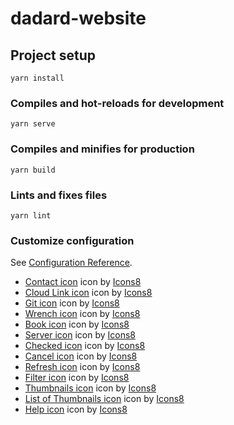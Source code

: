 # dadard-website

## Project setup
```
yarn install
```

### Compiles and hot-reloads for development
```
yarn serve
```

### Compiles and minifies for production
```
yarn build
```

### Lints and fixes files
```
yarn lint
```

### Customize configuration
See [Configuration Reference](https://cli.vuejs.org/config/).

- <a target="_blank" href="https://icons8.com/icons/set/contact-card">Contact icon</a> icon by <a target="_blank" href="https://icons8.com">Icons8</a>
- <a target="_blank" href="https://icons8.com/icons/set/cloud-link">Cloud Link icon</a> icon by <a target="_blank" href="https://icons8.com">Icons8</a>
- <a target="_blank" href="https://icons8.com/icons/set/git">Git icon</a> icon by <a target="_blank" href="https://icons8.com">Icons8</a>
- <a target="_blank" href="https://icons8.com/icons/set/wrench">Wrench icon</a> icon by <a target="_blank" href="https://icons8.com">Icons8</a>
- <a target="_blank" href="https://icons8.com/icons/set/book">Book icon</a> icon by <a target="_blank" href="https://icons8.com">Icons8</a>
- <a target="_blank" href="https://icons8.com/icons/set/server">Server icon</a> icon by <a target="_blank" href="https://icons8.com">Icons8</a>
- <a target="_blank" href="https://icons8.com/icons/set/checked">Checked icon</a> icon by <a target="_blank" href="https://icons8.com">Icons8</a>
- <a target="_blank" href="https://icons8.com/icons/set/cancel">Cancel icon</a> icon by <a target="_blank" href="https://icons8.com">Icons8</a>
- <a target="_blank" href="https://icons8.com/icons/set/refresh">Refresh icon</a> icon by <a target="_blank" href="https://icons8.com">Icons8</a>
- <a target="_blank" href="https://icons8.com/icons/set/filter">Filter icon</a> icon by <a target="_blank" href="https://icons8.com">Icons8</a>
- <a target="_blank" href="https://icons8.com/icons/set/thumbnails">Thumbnails icon</a> icon by <a target="_blank" href="https://icons8.com">Icons8</a>
- <a target="_blank" href="https://icons8.com/icons/set/list-2">List of Thumbnails icon</a> icon by <a target="_blank" href="https://icons8.com">Icons8</a>
- <a target="_blank" href="https://icons8.com/icons/set/help">Help icon</a> icon by <a target="_blank" href="https://icons8.com">Icons8</a>

